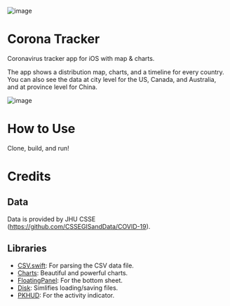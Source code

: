 ![image](https://user-images.githubusercontent.com/121827/76154001-f278c600-60e5-11ea-9d79-7d38eef3738b.png)

# Corona Tracker 
Coronavirus tracker app for iOS with map &amp; charts.

The app shows a distribution map, charts, and a timeline for every country. You can also see the data at city level for the US, Canada, and Australia, and at province level for China.

![image](https://user-images.githubusercontent.com/121827/76153860-9b71f180-60e3-11ea-8567-9fa2192b0ba1.png)

# How to Use
Clone, build, and run!

# Credits
## Data
Data is provided by JHU CSSE (https://github.com/CSSEGISandData/COVID-19).

## Libraries
* [CSV.swift](https://github.com/yaslab/CSV.swift): For parsing the CSV data file.
* [Charts](https://github.com/danielgindi/Charts): Beautiful and powerful charts.
* [FloatingPanel](https://github.com/SCENEE/FloatingPanel): For the bottom sheet.
* [Disk](https://github.com/saoudrizwan/Disk): Simlifies loading/saving files.
* [PKHUD](https://github.com/Hengyu/PKHUD): For the activity indicator.
